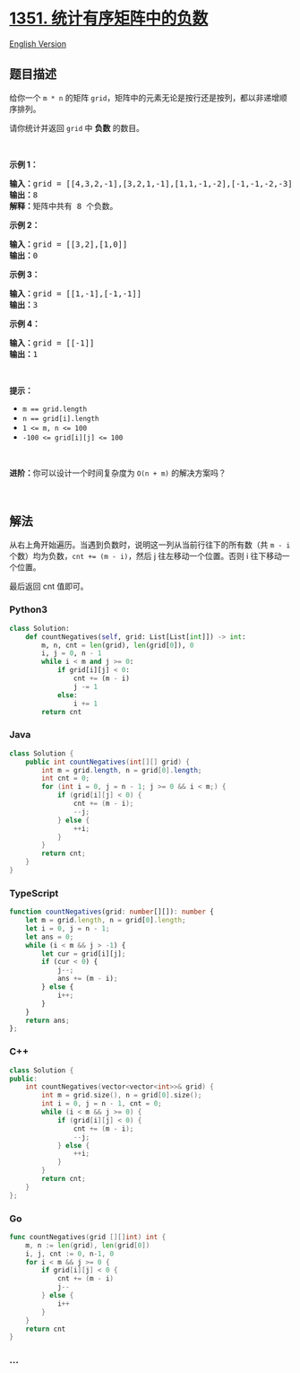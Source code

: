 # [1351. 统计有序矩阵中的负数](https://leetcode-cn.com/problems/count-negative-numbers-in-a-sorted-matrix)

[English Version](https://github.com/yanglr/leetcode-ac/blob/master/assets/1300-1399/1351.Count%20Negative%20Numbers%20in%20a%20Sorted%20Matrix/README_EN.md)

## 题目描述

<!-- 这里写题目描述 -->

<p>给你一个 <code>m * n</code> 的矩阵 <code>grid</code>，矩阵中的元素无论是按行还是按列，都以非递增顺序排列。 </p>

<p>请你统计并返回 <code>grid</code> 中 <strong>负数</strong> 的数目。</p>

<p> </p>

<p><strong>示例 1：</strong></p>

<pre>
<strong>输入：</strong>grid = [[4,3,2,-1],[3,2,1,-1],[1,1,-1,-2],[-1,-1,-2,-3]]
<strong>输出：</strong>8
<strong>解释：</strong>矩阵中共有 8 个负数。
</pre>

<p><strong>示例 2：</strong></p>

<pre>
<strong>输入：</strong>grid = [[3,2],[1,0]]
<strong>输出：</strong>0
</pre>

<p><strong>示例 3：</strong></p>

<pre>
<strong>输入：</strong>grid = [[1,-1],[-1,-1]]
<strong>输出：</strong>3
</pre>

<p><strong>示例 4：</strong></p>

<pre>
<strong>输入：</strong>grid = [[-1]]
<strong>输出：</strong>1
</pre>

<p> </p>

<p><strong>提示：</strong></p>

<ul>
	<li><code>m == grid.length</code></li>
	<li><code>n == grid[i].length</code></li>
	<li><code>1 <= m, n <= 100</code></li>
	<li><code>-100 <= grid[i][j] <= 100</code></li>
</ul>

<p> </p>

<p><strong>进阶：</strong>你可以设计一个时间复杂度为 <code>O(n + m)</code> 的解决方案吗？</p>

<p> </p>

## 解法

<!-- 这里可写通用的实现逻辑 -->

从右上角开始遍历。当遇到负数时，说明这一列从当前行往下的所有数（共 `m - i` 个数）均为负数，`cnt += (m - i)`，然后 j 往左移动一个位置。否则 i 往下移动一个位置。

最后返回 cnt 值即可。

<!-- tabs:start -->

### **Python3**

<!-- 这里可写当前语言的特殊实现逻辑 -->

```python
class Solution:
    def countNegatives(self, grid: List[List[int]]) -> int:
        m, n, cnt = len(grid), len(grid[0]), 0
        i, j = 0, n - 1
        while i < m and j >= 0:
            if grid[i][j] < 0:
                cnt += (m - i)
                j -= 1
            else:
                i += 1
        return cnt
```

### **Java**

<!-- 这里可写当前语言的特殊实现逻辑 -->

```java
class Solution {
    public int countNegatives(int[][] grid) {
        int m = grid.length, n = grid[0].length;
        int cnt = 0;
        for (int i = 0, j = n - 1; j >= 0 && i < m;) {
            if (grid[i][j] < 0) {
                cnt += (m - i);
                --j;
            } else {
                ++i;
            }
        }
        return cnt;
    }
}
```

### **TypeScript**

```ts
function countNegatives(grid: number[][]): number {
    let m = grid.length, n = grid[0].length;
    let i = 0, j = n - 1;
    let ans = 0;
    while (i < m && j > -1) {
        let cur = grid[i][j];
        if (cur < 0) {
            j--;
            ans += (m - i);
        } else {
            i++;
        }
    }
    return ans;
};
```

### **C++**

```cpp
class Solution {
public:
    int countNegatives(vector<vector<int>>& grid) {
        int m = grid.size(), n = grid[0].size();
        int i = 0, j = n - 1, cnt = 0;
        while (i < m && j >= 0) {
            if (grid[i][j] < 0) {
                cnt += (m - i);
                --j;
            } else {
                ++i;
            }
        }
        return cnt;
    }
};
```

### **Go**

```go
func countNegatives(grid [][]int) int {
	m, n := len(grid), len(grid[0])
	i, j, cnt := 0, n-1, 0
	for i < m && j >= 0 {
		if grid[i][j] < 0 {
			cnt += (m - i)
			j--
		} else {
			i++
		}
	}
	return cnt
}
```

### **...**

```

```

<!-- tabs:end -->
